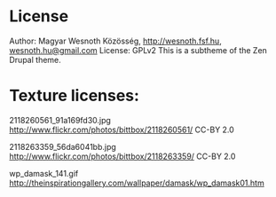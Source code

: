 License
=======

Author: Magyar Wesnoth Közösség, http://wesnoth.fsf.hu, wesnoth.hu@gmail.com
License: GPLv2
This is a subtheme of the Zen Drupal theme.

Texture licenses:
=================

2118260561_91a169fd30.jpg
http://www.flickr.com/photos/bittbox/2118260561/
CC-BY 2.0

2118263359_56da6041bb.jpg
http://www.flickr.com/photos/bittbox/2118263359/
CC-BY 2.0

wp_damask_141.gif
http://theinspirationgallery.com/wallpaper/damask/wp_damask01.htm
